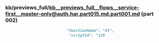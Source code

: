 ### kb/previews_full/kb__previews_full__flows__service-first__master-only@auth.har.part015.md.part001.md (part 002)

```md
                           "functionName": "At",
                            "scriptId": "126
```

```
